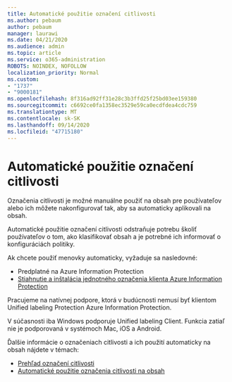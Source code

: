 ```yaml
---
title: Automatické použitie označení citlivosti
ms.author: pebaum
author: pebaum
manager: laurawi
ms.date: 04/21/2020
ms.audience: admin
ms.topic: article
ms.service: o365-administration
ROBOTS: NOINDEX, NOFOLLOW
localization_priority: Normal
ms.custom:
- "1737"
- "9000181"
ms.openlocfilehash: 8f316ad92ff31e28c3b3ffd25f25bd03ee159380
ms.sourcegitcommit: c6692ce0fa1358ec3529e59ca0ecdfdea4cdc759
ms.translationtype: MT
ms.contentlocale: sk-SK
ms.lasthandoff: 09/14/2020
ms.locfileid: "47715180"
---
```

# <a name="auto-apply-sensitivity-labels"></a>Automatické použitie označení citlivosti

Označenia citlivosti je možné manuálne použiť na obsah pre používateľov alebo ich môžete nakonfigurovať tak, aby sa automaticky aplikovali na obsah.

Automatické použitie označení citlivosti odstraňuje potrebu školiť používateľov o tom, ako klasifikovať obsah a je potrebné ich informovať o konfiguráciách politiky.

Ak chcete použiť menovky automaticky, vyžaduje sa nasledovné:

- Predplatné na Azure Information Protection
- [Stiahnutie a inštalácia jednotného označenia klienta Azure Information Protection](https://docs.microsoft.com/azure/information-protection/rms-client/install-unifiedlabelingclient-app)

Pracujeme na natívnej podpore, ktorá v budúcnosti nemusí byť klientom Unified labeling Protection Azure Information Protection.

V súčasnosti iba Windows podporuje Unified labeling Client.  Funkcia zatiaľ nie je podporovaná v systémoch Mac, iOS a Android.

Ďalšie informácie o označeniach citlivosti a ich použití automaticky na obsah nájdete v témach:

- [Prehľad označení citlivosti](https://docs.microsoft.com/microsoft-365/compliance/sensitivity-labels)
- [Automatické použitie označenia citlivosti na obsah](https://docs.microsoft.com/office365/securitycompliance/apply_sensitivity_label_automatically)